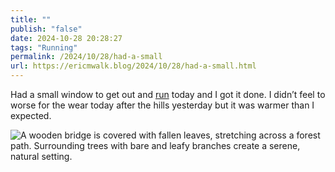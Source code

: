 ```yaml
---
title: ""
publish: "false"
date: 2024-10-28 20:28:27
tags: "Running"
permalink: /2024/10/28/had-a-small
url: https://ericmwalk.blog/2024/10/28/had-a-small.html
---
```


Had a small window to get out and [run](https://strava.com/activities/12766993864) today and I got it done. I didn’t feel to worse for the wear today after the hills yesterday but it was warmer than I expected.

![A wooden bridge is covered with fallen leaves, stretching across a forest path. Surrounding trees with bare and leafy branches create a serene, natural setting.](https://ericmwalk.blog/uploads/2024/img-0608.jpeg)